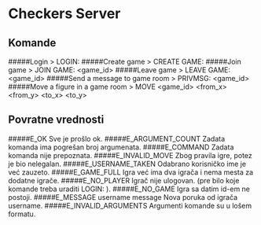 Checkers Server
=============

Komande
----------------
#####Login
	> LOGIN: <username>
#####Create game
	> CREATE GAME:
#####Join game
	> JOIN GAME: <game_id>
#####Leave game
	> LEAVE GAME: <game_id>
#####Send a message to game room
	> PRIVMSG: <game_id> <message>
#####Move a figure in a game room
	> MOVE <game_id> <from_x> <from_y> <to_x> <to_y> <eaten>

Povratne vrednosti
-----------
#####E_OK
	Sve je prošlo ok.
#####E_ARGUMENT_COUNT 
	Zadata komanda ima pogrešan broj argumenata.
#####E_COMMAND
	Zadata komanda nije prepoznata. 
#####E_INVALID_MOVE
	Zbog pravila igre, potez je bio nelegalan.
#####E_USERNAME_TAKEN
	Odabrano korisničko ime je već zauzeto.
#####E_GAME_FULL
	Igra već ima dva igrača i nema mesta za dodatne igrače.
#####E_NO_PLAYER
	Igrač nije ulogovan. (pre bilo koje komande treba uraditi LOGIN: <ime>).
#####E_NO_GAME
	Igra sa datim id-em ne postoji.
#####E_MESSAGE username message
	Nova poruka od igrača username.
#####E_INVALID_ARGUMENTS
	Argumenti komande su u lošem formatu.
